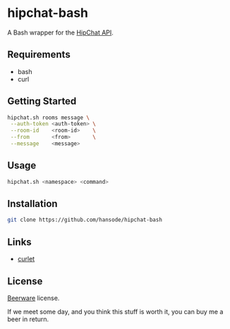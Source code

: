 hipchat-bash
============

A Bash wrapper for the [HipChat API](https://www.hipchat.com/docs/api).

Requirements
------------

+ bash
+ curl

Getting Started
---------------

```bash
hipchat.sh rooms message \
 --auth-token <auth-token> \
 --room-id    <room-id>    \
 --from       <from>       \
 --message    <message>
```

Usage
-----

```bash
hipchat.sh <namespace> <command>
```

Installation
------------

```bash
git clone https://github.com/hansode/hipchat-bash
```

Links
-----

+ [curlet](https://github.com/hansode/curlet)

License
-------

[Beerware](http://en.wikipedia.org/wiki/Beerware) license.

If we meet some day, and you think this stuff is worth it, you can buy me a beer in return.
